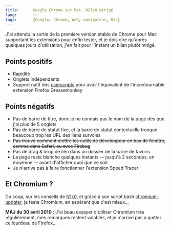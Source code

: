 ```yaml
--- 
title:      Google Chrome sur Mac, bilan mitigé 
lang:       fr 
tags:       [Google, Chrome, Web, navigateur, Mac]
---
```


J'ai attendu la sortie de la première version stable de Chrome pour Mac supportant les extensions pour enfin tester, et je dois dire qu'après quelques jours d'utilisation, j'en fait pour l'instant un bilan plutôt mitigé.

## Points positifs

- Rapidité
- Onglets indépendants
- Support natif des [userscripts](http://userscripts.org/) pour avoir l'équivalent de l'incontournable extension Firefox Greasemonkey

## Points négatifs

- Pas de barre de titre, donc je ne connais pas le nom de la page dès que j'ai plus de 5 onglets
- Pas de barre de statut fixe, et la barre de statut contextuelle tronque beaucoup trop les URL des liens survolés
- <del>Pas trouvé comment mettre les outils de développeur en bas de fenêtre, comme dans Safari, ou avec Firebug</del>
- Pas de drag & drop de lien dans un dossier de la barre de favoris
- La page reste blanche quelques instants — jusqu'à 2 secondes, en moyenne — avant d'afficher quoi que ce soit
- Je n'arrive pas à faire fonctionner l'extension Speed Tracer

## Et Chromium ?

Du coup, sur les conseils de [N1k0](http://prendreuncafe.com/), et grâce à son script bash [chromium-updater](http://github.com/n1k0/chromium-updater), je teste Chromium, en espérant que c'est mieux...

**MAJ du 30 avril 2010 :** J'ai beau essayer d'utiliser Chromium très régulièrement, mes remarques restent valables, et je n'arrive pas à quitter ce lourdeau de Firefox...
